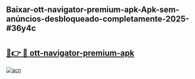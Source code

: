 ## Baixar-ott-navigator-premium-apk-Apk-sem-anúncios-desbloqueado-completamente-2025-#36y4c

# <h2><a href="https://ainizakaria.my?title=ott-navigator-premium-apk&ref=22M">🔗👉 🔴 ott-navigator-premium-apk</a></h2>

[![acn](https://github.com/user-attachments/assets/0f9c940e-d8b0-45ae-aac7-cd30a18b3e1c)](https://ainizakaria.my?title=ott-navigator-premium-apk&ref=22M)

